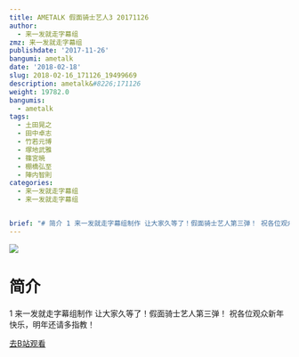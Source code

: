 ```yaml
---
title: AMETALK 假面骑士艺人3 20171126
author:
  - 来一发就走字幕组
zmz: 来一发就走字幕组
publishdate: '2017-11-26'
bangumi: ametalk
date: '2018-02-18'
slug: 2018-02-16_171126_19499669
description: ametalk&#8226;171126
weight: 19782.0
bangumis:
  - ametalk
tags:
  - 土田晃之
  - 田中卓志
  - 竹若元博
  - 塚地武雅
  - 篠宮暁
  - 棚橋弘至
  - 陣内智則
categories:
  - 来一发就走字幕组
  - 来一发就走字幕组


brief: "# 简介 1 来一发就走字幕组制作 让大家久等了！假面骑士艺人第三弹！ 祝各位观众新年快乐，明年还请多指教！"
---
```

![](https://i.imgur.com/vfxqTuk.png)
# 简介  
1
来一发就走字幕组制作
让大家久等了！假面骑士艺人第三弹！
祝各位观众新年快乐，明年还请多指教！  

[去B站观看](https://www.bilibili.com/video/av19499669/)
 
